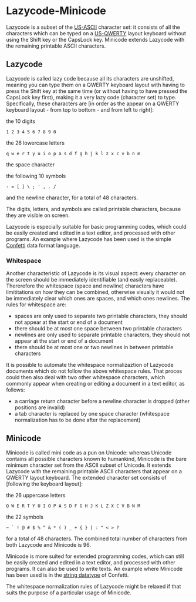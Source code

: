 # Lazycode-Minicode
Lazycode is a subset of the [US-ASCII](https://en.wikipedia.org/wiki/ASCII) character set: it consists of all the characters which can be typed on a [US-QWERTY](https://en.wikipedia.org/wiki/QWERTY) layout keyboard without using the Shift key or the CapsLock key. Minicode extends Lazycode with the remaining printable ASCII characters.

## Lazycode

Lazycode is called lazy code because all its characters are unshifted, meaning you can type them on a QWERTY keyboard layout with having to press the Shift key at the same time (or without having to have pressed the CapsLock key first), making it a very lazy code (character set) to type. Specifically, these characters are [in order as the appear on a QWERTY keyboard layout - from top to bottom - and from left to right]:

the 10 digits

    1 2 3 4 5 6 7 8 9 0

the 26 lowercase letters

    q w e r t y u i o p a s d f g h j k l z x c v b n m

the space character
     
the following 10 symbols

    - = [ ] \ ; ' , . /
    
and the newline character,
for a total of 48 characters.

The digits, letters, and symbols are called printable characters, because they are visible on screen.

Lazycode is especially suitable for basic programming codes, which could be easily created and edited in a text editor, and processed with other programs. An example where Lazycode has been used is the simple [Confetti](https://github.com/rolancon/confetti) data format language.

### Whitespace

Another characteristic of Lazycode is its visual aspect: every character on the screen should be immediately identifiable (and easily replaceable). Thererefore the whitespace (space and newline) characters have limititations on how they can be combined, otherwise visually it would not be immediately clear which ones are spaces, and which ones newlines. The rules for whitespace are:
- spaces are only used to separate two printable characters, they should not appear at the start or end of a document
- there should be at most one space between two printable characters
- newlines are only used to separate printable characters, they should not appear at the start or end of a document
- there should be at most one or two newlines in between printable characters

It is possible to automate the whitespace normalizaztion of Lazycode documents which do not follow the above whitespace rules. That proces could then also deal with two other whitespace characters, which commonly appear when creating or editing a document in a text editor, as follows:
- a carriage return character before a newline character is dropped (other positions are invalid)
- a tab character is replaced by one space character (whitespace normalization has to be done after the replacement)

## Minicode

Minicode is called mini code as a pun on Unicode: whereas Unicode contains all possible characters known to humankind, Minicode is the bare minimum character set from the ASCII subset of Unicode. It extends Lazycode with the remaining printable ASCII characters that appear on a QWERTY layout keyboard. The extended character set consists of [following the keyboard layout]:

the 26 uppercase letters

    Q W E R T Y U I O P A S D F G H J K L Z X C V B N M

the 22 symbols

    ~ ` ! @ # $ % ^ & * ( ) _ + { } | : " < > ?

for a total of 48 characters. The combined total number of characters from both Lazycode and Minicode is 96.

Minicode is more suited for extended programming codes, which can still be easily created and edited in a text editor, and processed with other programs. It can also be used to write texts. An example where Minicode has been used is in the [string datatype](https://github.com/rolancon/confetti#types) of Confetti.

The whitespace normalization rules of Lazycode might be relaxed if that suits the purpose of a particular usage of Minicode.
